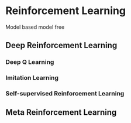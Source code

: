 # Reinforcement Learning

Model based model free

## Deep Reinforcement Learning

### Deep Q Learning

### Imitation Learning

### Self-supervised Reinforcement Learning

## Meta Reinforcement Learning
